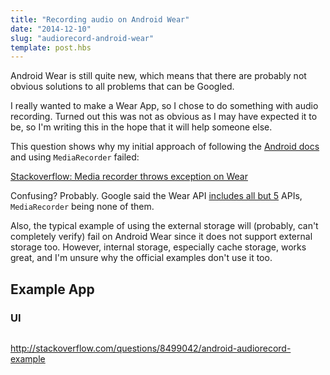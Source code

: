 ```yaml
---
title: "Recording audio on Android Wear"
date: "2014-12-10"
slug: "audiorecord-android-wear"
template: post.hbs
---
```


Android Wear is still quite new, which means that there are probably not
obvious solutions to all problems that can be Googled.

I really wanted to make a Wear App, so I chose to do something with audio recording.
Turned out this was not as obvious as I may have expected it to be, so I'm writing this
in the hope that it will help someone else.

This question shows why my initial approach of following the [Android docs](http://developer.android.com/guide/topics/media/audio-capture.html) and using `MediaRecorder` failed:

[Stackoverflow: Media recorder throws exception on Wear](http://stackoverflow.com/questions/25969617/mediarecorder-throw-java-lang-runtimeexception-start-failed-2147483648-when)

Confusing? Probably. Google said the Wear API [includes all but 5](https://developer.android.com/training/wearables/apps/index.html) APIs, `MediaRecorder` being none of them.

Also, the typical example of using the external storage will (probably, can't completely verify) fail on Android Wear since it does not support external storage too.
However, internal storage, especially cache storage, works great, and I'm unsure why the official examples don't use it too.

## Example App

### UI

```java

```


http://stackoverflow.com/questions/8499042/android-audiorecord-example
